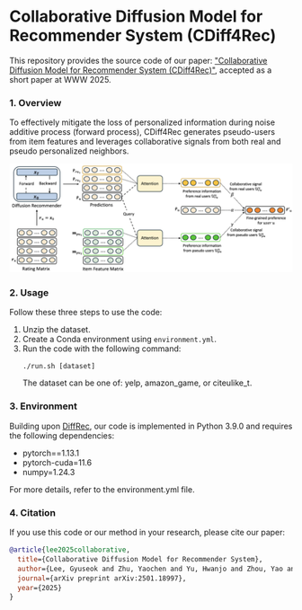 # Collaborative Diffusion Model for Recommender System (CDiff4Rec)
This repository provides the source code of our paper: ["Collaborative Diffusion Model for Recommender System (CDiff4Rec)"](https://arxiv.org/abs/2501.18997), accepted as a short paper at WWW 2025.

### 1. Overview
To effectively mitigate the loss of personalized information during noise additive process (forward process), CDiff4Rec generates pseudo-users from item features and leverages collaborative signals from both real and pseudo personalized neighbors.

<img src="./figure/method.png">

### 2. Usage
Follow these three steps to use the code:
1. Unzip the dataset.
2. Create a Conda environment using `environment.yml`.
3. Run the code with the following command:
    ```
    ./run.sh [dataset] 
    ```
    The dataset can be one of: yelp, amazon_game, or citeulike_t.



### 3. Environment
Building upon [DiffRec](https://github.com/YiyanXu/DiffRec), our code is implemented in Python 3.9.0 and requires the following dependencies:

* pytorch==1.13.1
* pytorch-cuda=11.6
* numpy=1.24.3
  
For more details, refer to the environment.yml file.

### 4. Citation
If you use this code or our method in your research, please cite our paper:

```bibtex
@article{lee2025collaborative,
  title={Collaborative Diffusion Model for Recommender System},
  author={Lee, Gyuseok and Zhu, Yaochen and Yu, Hwanjo and Zhou, Yao and Li, Jundong},
  journal={arXiv preprint arXiv:2501.18997},
  year={2025}
}
```

